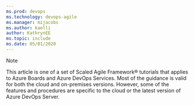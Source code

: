 ```yaml
---
ms.prod: devops
ms.technology: devops-agile
ms.manager: mijacobs
ms.author: kaelli
author: KathrynEE
ms.topic: include
ms.date: 05/01/2020
---
```


> [!NOTE]   
> This article is one of a set of Scaled Agile Framework® tutorials that applies to Azure Boards and Azure DevOps Services. Most of the guidance is valid for both the cloud and on-premises versions. However, some of the features and procedures are specific to the cloud or the latest version of Azure DevOps Server.